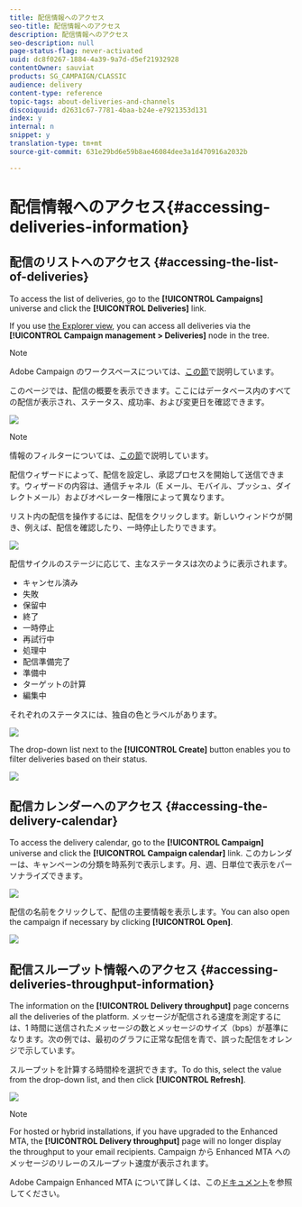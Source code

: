 ```yaml
---
title: 配信情報へのアクセス
seo-title: 配信情報へのアクセス
description: 配信情報へのアクセス
seo-description: null
page-status-flag: never-activated
uuid: dc8f0267-1884-4a39-9a7d-d5ef21932928
contentOwner: sauviat
products: SG_CAMPAIGN/CLASSIC
audience: delivery
content-type: reference
topic-tags: about-deliveries-and-channels
discoiquuid: d2631c67-7781-4baa-b24e-e7921353d131
index: y
internal: n
snippet: y
translation-type: tm+mt
source-git-commit: 631e29bd6e59b8ae46084dee3a1d470916a2032b

---
```



# 配信情報へのアクセス{#accessing-deliveries-information}

## 配信のリストへのアクセス {#accessing-the-list-of-deliveries}

To access the list of deliveries, go to the **[!UICONTROL Campaigns]** universe and click the **[!UICONTROL Deliveries]** link.

If you use [the Explorer view](../../platform/using/adobe-campaign-workspace.md#about-adobe-campaign-explorer), you can access all deliveries via the **[!UICONTROL Campaign management > Deliveries]** node in the tree.

>[!NOTE]
>
>Adobe Campaign のワークスペースについては、[この節](../../platform/using/adobe-campaign-workspace.md)で説明しています。

このページでは、配信の概要を表示できます。ここにはデータベース内のすべての配信が表示され、ステータス、成功率、および変更日を確認できます。

![](assets/d_ncs_user_filter_interface_delivery01.png)

>[!NOTE]
>
>情報のフィルターについては、[この節](../../platform/using/filtering-options.md)で説明しています。

配信ウィザードによって、配信を設定し、承認プロセスを開始して送信できます。ウィザードの内容は、通信チャネル（E メール、モバイル、プッシュ、ダイレクトメール）およびオペレーター権限によって異なります。

リスト内の配信を操作するには、配信をクリックします。新しいウィンドウが開き、例えば、配信を確認したり、一時停止したりできます。

![](assets/s_ncs_user_interface_delivery02.png)

配信サイクルのステージに応じて、主なステータスは次のように表示されます。

* キャンセル済み
* 失敗
* 保留中
* 終了
* 一時停止
* 再試行中
* 処理中
* 配信準備完了
* 準備中
* ターゲットの計算
* 編集中

それぞれのステータスには、独自の色とラベルがあります。

![](assets/s_ncs_user_status_campaigns_120.png)

The drop-down list next to the **[!UICONTROL Create]** button enables you to filter deliveries based on their status.

![](assets/delivery_filter_status.png)

## 配信カレンダーへのアクセス {#accessing-the-delivery-calendar}

To access the delivery calendar, go to the **[!UICONTROL Campaign]** universe and click the **[!UICONTROL Campaign calendar]** link. このカレンダーは、キャンペーンの分類を時系列で表示します。月、週、日単位で表示をパーソナライズできます。

![](assets/s_ncs_user_interface_delivery04.png)

配信の名前をクリックして、配信の主要情報を表示します。You can also open the campaign if necessary by clicking **[!UICONTROL Open]**.

![](assets/s_ncs_user_interface_delivery05.png)

## 配信スループット情報へのアクセス {#accessing-deliveries-throughput-information}

The information on the **[!UICONTROL Delivery throughput]** page concerns all the deliveries of the platform. メッセージが配信される速度を測定するには、1 時間に送信されたメッセージの数とメッセージのサイズ（bps）が基準になります。次の例では、最初のグラフに正常な配信を青で、誤った配信をオレンジで示しています。

スループットを計算する時間枠を選択できます。To do this, select the value from the drop-down list, and then click **[!UICONTROL Refresh]**.

![](assets/s_ncs_user_interface_delivery06.png)

>[!NOTE]
>
>For hosted or hybrid installations, if you have upgraded to the Enhanced MTA, the **[!UICONTROL Delivery throughput]** page will no longer display the throughput to your email recipients. Campaign から Enhanced MTA へのメッセージのリレーのスループット速度が表示されます。
>
>Adobe Campaign Enhanced MTA について詳しくは、この[ドキュメント](https://helpx.adobe.com/campaign/kb/acc-campaign-enhanced-mta.html)を参照してください。